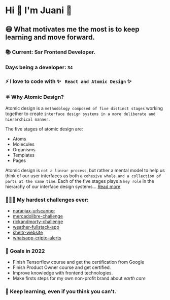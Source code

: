 # Hi 👋 I'm Juani 🦁
## 😄 What motivates me the most is to keep learning and move forward.

### 📚 Current: Ssr Frontend Developer. 

### Days being a developer: `34`

### ⚡ I love to code with ✨ ` React and Atomic Design` ✨ 

### ⚛️ Why Atomic Design?

Atomic design is a `methodology composed of five distinct stages` working together to create `interface design systems in a more deliberate and hierarchical manner`. 

The five stages of atomic design are:

- Atoms
- Molecules
- Organisms
- Templates
- Pages

Atomic design is `not a linear process`, but rather a mental model to help us think of our user interfaces as both a `cohesive whole and a collection of parts at the same time`. Each of the five stages plays a `key role` in the hierarchy of our interface design systems... [Read more](https://atomicdesign.bradfrost.com/chapter-2/)


### 🧑🏽‍💻 My hardest challenges ever: 
- [naranjax-urlscanner](https://github.com/JuanGidoni/naranjax-urlscanner)
- [mercadolibre-challenge](https://github.com/JuanGidoni/TestMeLi)
- [rickandmorty-challenge](https://github.com/JuanGidoni/test-rym)
- [weather-fullstack-app](https://github.com/JuanGidoni/weather-flow)
- [sheltr-website](https://github.com/JuanGidoni/sheltr)
- [whatsapp-cripto-alerts](https://github.com/JuanGidoni/WA-CriptoAlerts)

### 🚀 Goals in 2022
- Finish Tensorflow course and get the certification from Google
- Finish Product Owner course and get certified.
- Improve knowledge with frontend technologies. 
- Make firsts steps for my own non-profit brand about *earth care*

### 👀 Keep learning, even if you think you can't.

